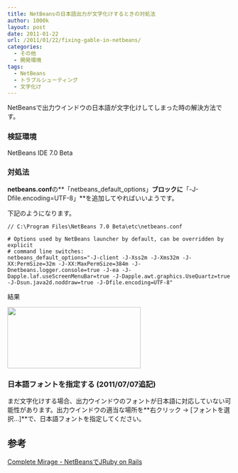 ```yaml
---
title: NetBeansの日本語出力が文字化けするときの対処法
author: 1000k
layout: post
date: 2011-01-22
url: /2011/01/22/fixing-gable-in-netbeans/
categories:
  - その他
  - 開発環境
tags:
  - NetBeans
  - トラブルシューティング
  - 文字化け
---
```

NetBeansで出力ウインドウの日本語が文字化けしてしまった時の解決方法です。

### 検証環境

NetBeans IDE 7.0 Beta

### 対処法

**netbeans.conf**の**「netbeans\_default\_options」**ブロックに**「-J-Dfile.encoding=UTF-8」**を追加してやればいいようです。

下記のようになります。

```
// C:\Program Files\NetBeans 7.0 Beta\etc\netbeans.conf

# Options used by NetBeans launcher by default, can be overridden by explicit
# command line switches:
netbeans_default_options="-J-client -J-Xss2m -J-Xms32m -J-XX:PermSize=32m -J-XX:MaxPermSize=384m -J-Dnetbeans.logger.console=true -J-ea -J-Dapple.laf.useScreenMenuBar=true -J-Dapple.awt.graphics.UseQuartz=true -J-Dsun.java2d.noddraw=true -J-Dfile.encoding=UTF-8"
```


結果

[<img src="http://blog.1000k.net/wp-content/uploads/LerningRuby-N_2059-e1295677532145-300x138.png" alt="" title="NetBeansで日本語出力" width="300" height="138" class="alignnone size-medium wp-image-638" />](http://blog.1000k.net/wp-content/uploads/LerningRuby-N_2059-e1295677532145.png)

### 日本語フォントを指定する (2011/07/07追記)

まだ文字化けする場合、出力ウインドウのフォントが日本語に対応していない可能性があります。出力ウインドウの適当な場所を**右クリック -> [フォントを選択…]**で、日本語フォントを指定してください。

## 参考

[Complete Mirage - NetBeansでJRuby on Rails](http://completemirage.blog55.fc2.com/blog-entry-39.html)